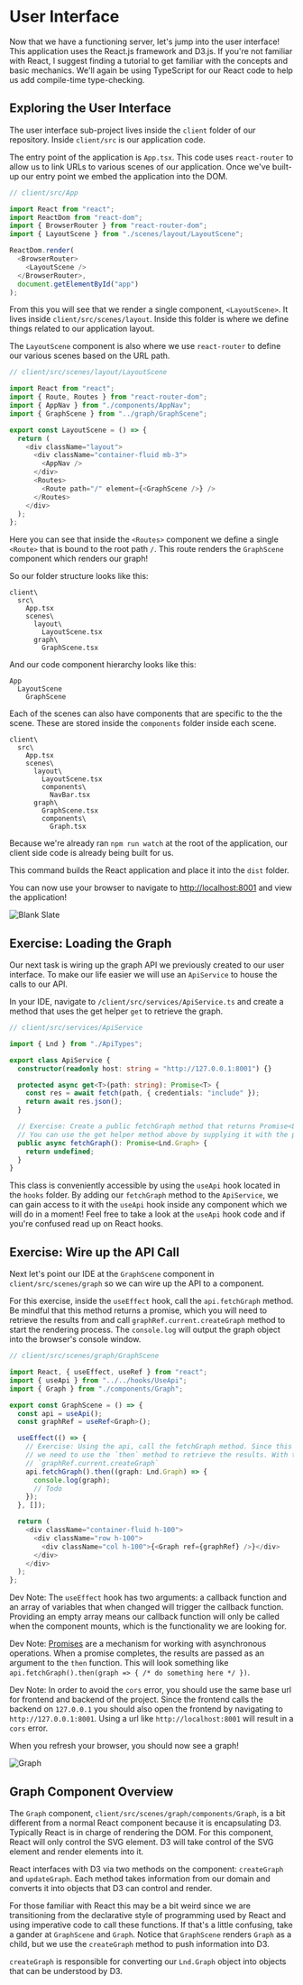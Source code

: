 # User Interface

Now that we have a functioning server, let's jump into the user interface! This application uses the React.js framework and D3.js. If you're not familiar with React, I suggest finding a tutorial to get familiar with the concepts and basic mechanics. We'll again be using TypeScript for our React code to help us add compile-time type-checking.

## Exploring the User Interface

The user interface sub-project lives inside the `client` folder of our repository. Inside `client/src` is our application code.

The entry point of the application is `App.tsx`. This code uses `react-router` to allow us to link URLs to various scenes of our application. Once we've built-up our entry point we embed the application into the DOM.

```typescript
// client/src/App

import React from "react";
import ReactDom from "react-dom";
import { BrowserRouter } from "react-router-dom";
import { LayoutScene } from "./scenes/layout/LayoutScene";

ReactDom.render(
  <BrowserRouter>
    <LayoutScene />
  </BrowserRouter>,
  document.getElementById("app")
);
```

From this you will see that we render a single component, `<LayoutScene>`. It lives inside `client/src/scenes/layout`. Inside this folder is where we define things related to our application layout.

The `LayoutScene` component is also where we use `react-router` to define our various scenes based on the URL path.

```typescript
// client/src/scenes/layout/LayoutScene

import React from "react";
import { Route, Routes } from "react-router-dom";
import { AppNav } from "./components/AppNav";
import { GraphScene } from "../graph/GraphScene";

export const LayoutScene = () => {
  return (
    <div className="layout">
      <div className="container-fluid mb-3">
        <AppNav />
      </div>
      <Routes>
        <Route path="/" element={<GraphScene />} />
      </Routes>
    </div>
  );
};
```

Here you can see that inside the `<Routes>` component we define a single `<Route>` that is bound to the root path `/`. This route renders the `GraphScene` component which renders our graph!

So our folder structure looks like this:

```
client\
  src\
    App.tsx
    scenes\
      layout\
        LayoutScene.tsx
      graph\
        GraphScene.tsx
```

And our code component hierarchy looks like this:

```
App
  LayoutScene
    GraphScene
```

Each of the scenes can also have components that are specific to the the scene. These are stored inside the `components` folder inside each scene.

```
client\
  src\
    App.tsx
    scenes\
      layout\
        LayoutScene.tsx
        components\
          NavBar.tsx
      graph\
        GraphScene.tsx
        components\
          Graph.tsx
```

Because we're already ran `npm run watch` at the root of the application, our client side code is already being built for us.

This command builds the React application and place it into the `dist` folder.

You can now use your browser to navigate to [http://localhost:8001](http://localhost:8001) and view the application!

![Blank Slate](../images/ch1_app_01.png)

## Exercise: Loading the Graph

Our next task is wiring up the graph API we previously created to our user interface. To make our life easier we will use an `ApiService` to house the calls to our API.

In your IDE, navigate to `/client/src/services/ApiService.ts` and create a method that uses the get helper `get` to retrieve the graph.

```typescript
// client/src/services/ApiService

import { Lnd } from "./ApiTypes";

export class ApiService {
  constructor(readonly host: string = "http://127.0.0.1:8001") {}

  protected async get<T>(path: string): Promise<T> {
    const res = await fetch(path, { credentials: "include" });
    return await res.json();
  }

  // Exercise: Create a public fetchGraph method that returns Promise<Lnd.Graph>.
  // You can use the get helper method above by supplying it with the path /api/graph.
  public async fetchGraph(): Promise<Lnd.Graph> {
    return undefined;
  }
}
```

This class is conveniently accessible by using the `useApi` hook located in the `hooks` folder. By adding our `fetchGraph` method to the `ApiService`, we can gain access to it with the `useApi` hook inside any component which we will do in a moment! Feel free to take a look at the `useApi` hook code and if you're confused read up on React hooks.

## Exercise: Wire up the API Call

Next let's point our IDE at the `GraphScene` component in `client/src/scenes/graph` so we can wire up the API to a component.

For this exercise, inside the `useEffect` hook, call the `api.fetchGraph` method. Be mindful that this method returns a promise, which you will need to retrieve the results from and call `graphRef.current.createGraph` method to start the rendering process. The `console.log` will output the graph object into the browser's console window.

```typescript
// client/src/scenes/graph/GraphScene

import React, { useEffect, useRef } from "react";
import { useApi } from "../../hooks/UseApi";
import { Graph } from "./components/Graph";

export const GraphScene = () => {
  const api = useApi();
  const graphRef = useRef<Graph>();

  useEffect(() => {
    // Exercise: Using the api, call the fetchGraph method. Since this returns a promise,
    // we need to use the `then` method to retrieve the results. With the results, call
    // `graphRef.current.createGraph`
    api.fetchGraph().then((graph: Lnd.Graph) => {
      console.log(graph);
      // Todo
    });
  }, []);

  return (
    <div className="container-fluid h-100">
      <div className="row h-100">
        <div className="col h-100">{<Graph ref={graphRef} />}</div>
      </div>
    </div>
  );
};
```

Dev Note: The `useEffect` hook has two arguments: a callback function and an array of variables that when changed will trigger the callback function. Providing an empty array means our callback function will only be called when the component mounts, which is the functionality we are looking for.

Dev Note: [Promises](https://developer.mozilla.org/en-US/docs/Web/JavaScript/Reference/Global_Objects/Promise) are a mechanism for working with asynchronous operations. When a promise completes, the results are passed as an argument to the `then` function. This will look something like `api.fetchGraph().then(graph => { /* do something here */ })`.

Dev Note: In order to avoid the `cors` error, you should use the same base url for frontend and backend of the project. Since the frontend calls the backend on `127.0.0.1` you should also open the frontend by navigating to `http://127.0.0.1:8001`. Using a url like `http://localhost:8001` will result in a `cors` error.

When you refresh your browser, you should now see a graph!

![Graph](../images/ch1_app_03.png)

## Graph Component Overview

The `Graph` component, `client/src/scenes/graph/components/Graph`, is a bit different from a normal React component because it is encapsulating D3. Typically React is in charge of rendering the DOM. For this component, React will only control the SVG element. D3 will take control of the SVG element and render elements into it.

React interfaces with D3 via two methods on the component: `createGraph` and `updateGraph`. Each method takes information from our domain and converts it into objects that D3 can control and render.

For those familiar with React this may be a bit weird since we are transitioning from the declarative style of programming used by React and using imperative code to call these functions. If that's a little confusing, take a gander at `GraphScene` and `Graph`. Notice that `GraphScene` renders `Graph` as a child, but we use the `createGraph` method to push information into D3.

`createGraph` is responsible for converting our `Lnd.Graph` object into objects that can be understood by D3.
